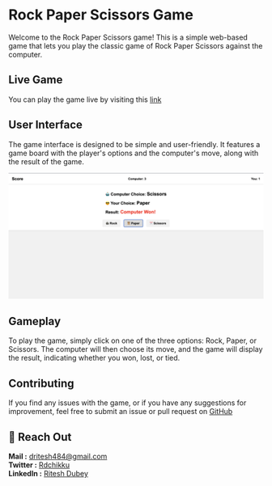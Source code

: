 # Rock Paper Scissors Game

Welcome to the Rock Paper Scissors game! This is a simple web-based game that lets you play the classic game of Rock Paper Scissors against the computer.

## Live Game

You can play the game live by visiting this [link](https://0xchikku.github.io/rock_paper_scissors/)

## User Interface

The game interface is designed to be simple and user-friendly.
It features a game board with the player's options and the computer's move, along with the result of the game.

![Gameplay screenshot](./assets/Screenshot%202023-04-14%20at%208.14.26%20AM%208.26.55%20AM.png)

## Gameplay

To play the game, simply click on one of the three options: Rock, Paper, or Scissors. The computer will then choose its move, and the game will display the result, indicating whether you won, lost, or tied.

## Contributing

If you find any issues with the game, or if you have any suggestions for improvement, feel free to submit an issue or pull request on [GitHub](https://github.com/0xchikku/rock_paper_scissors)

## 📩 Reach Out

**Mail :** [dritesh484@gmail.com](mailto:dritesh484@gmail.com)  
**Twitter :** [Rdchikku](https://twitter.com/Rdchikku_)  
**LinkedIn :** [Ritesh Dubey](https://www.linkedin.com/in/ritesh-dubey-1a54a4215/)
